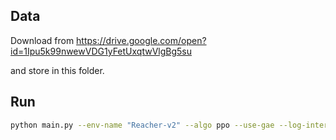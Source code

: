 ## Data

Download from 
https://drive.google.com/open?id=1Ipu5k99nwewVDG1yFetUxqtwVlgBg5su

and store in this folder.

## Run

```bash
python main.py --env-name "Reacher-v2" --algo ppo --use-gae --log-interval 1 --num-steps 2048 --num-processes 1 --lr 3e-4 --entropy-coef 0 --value-loss-coef 0.5 --ppo-epoch 10 --num-mini-batch 32 --gamma 0.99 --tau 0.95 --num-env-steps 1000000 --use-linear-lr-decay --use-proper-time-limits --gail
```
